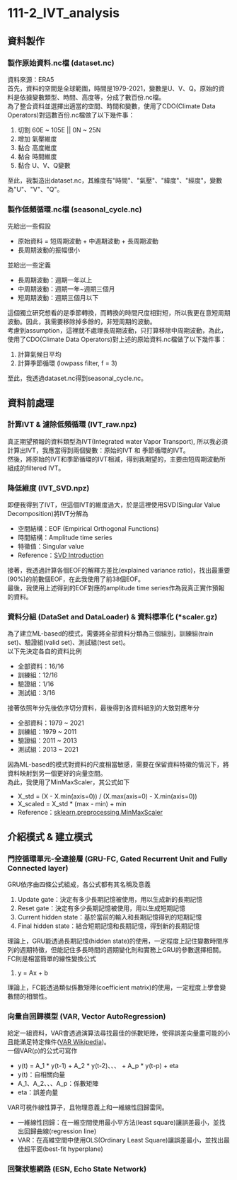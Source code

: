 # 111-2_IVT_analysis

## 資料製作

### 製作原始資料.nc檔 (dataset.nc)
<div>
  資料來源：ERA5 </br>
  首先，資料的空間是全球範圍，時間是1979-2021，變數是U、V、Q。原始的資料是依據變數類型、時間、高度等，分成了數百份.nc檔。</br>
  為了整合資料並選擇出適當的空間、時間和變數，使用了CDO(Climate Data Operators)對這數百份.nc檔做了以下幾件事：</br>
  <ol>
    <li>切割 60E ~ 105E || 0N ~ 25N</li>
    <li>增加 氣壓維度</li>
    <li>黏合 高度維度</li>
    <li>黏合 時間維度</li>
    <li>黏合 U、V、Q變數</li>
  </ol>
  至此，我製造出dataset.nc，其維度有"時間"、"氣壓"、"緯度"、"經度"，變數為"U"、"V"、"Q"。</br>
</div>

### 製作低頻循環.nc檔 (seasonal_cycle.nc)
<div>
  先給出一些假設</br>
  <ul>
    <li>原始資料 = 短周期波動 + 中週期波動 + 長周期波動</li>
    <li>長周期波動的振幅很小</li>
  </ul>
  並給出一些定義</br>
  <ul>
    <li>長周期波動：週期一年以上</li>
    <li>中周期波動：週期一年~週期三個月</li>
    <li>短周期波動：週期三個月以下</li>
  </ul>
  這個獨立研究想看的是季節轉換，而轉換的時間尺度相對短，所以我更在意短周期波動。因此，我需要移除掉多餘的，非短周期的波動。</br>
  考慮到assumption，這裡就不處理長周期波動，只打算移除中周期波動，為此，使用了CDO(Climate Data Operators)對上述的原始資料.nc檔做了以下幾件事：</br>
  <ol>
    <li>計算氣候日平均</li>
    <li>計算季節循環 (lowpass filter, f = 3)</li>
  </ol>
  至此，我透過dataset.nc得到seasonal_cycle.nc。</br>
</div>

## 資料前處理

### 計算IVT & 濾除低頻循環 (IVT_raw.npz)
<div>
  真正期望預報的資料類型為IVT(Integrated water Vapor Transport), 所以我必須計算出IVT，我應當得到兩個變數：原始的IVT 和 季節循環的IVT。</br>
  然後，將原始的IVT和季節循環的IVT相減，得到我期望的，主要由短周期波動所組成的filtered IVT。</br>
</div>

### 降低維度 (IVT_SVD.npz)
<div>
  即便我得到了IVT，但這個IVT的維度過大，於是這裡使用SVD(Singular Value Decomposition)將IVT分解為</br>
  <ul>
    <li>空間結構：EOF (Empirical Orthogonal Functions)</li>
    <li>時間結構：Amplitude time series</li>
    <li>特徵值：Singular value</li>
    <li>Reference：<a href="https://depts.washington.edu/ocean423/notes/EOF.notes.pdf">SVD Introduction</a></li>
  </ul>
  接著，我透過計算各個EOF的解釋方差比(explained variance ratio)，找出最重要(90%)的前數個EOF，在此我使用了前38個EOF。</br>
  最後，我使用上述得到的EOF對應的amplitude time series作為我真正實作預報的資料。</br>
</div>

### 資料分組 (DataSet and DataLoader) & 資料標準化 (*scaler.gz)
<div>
  為了建立ML-based的模式，需要將全部資料分類為三個組別，訓練組(train set)、驗證組(valid set)、測試組(test set)。</br>
  以下先決定各自的資料比例</br>
  <ul>
    <li>全部資料：16/16</li>
    <li>訓練組：12/16</li>
    <li>驗證組：1/16</li>
    <li>測試組：3/16</li>
  </ul>
  接著依照年分先後依序切分資料，最後得到各資料組別的大致對應年分</br>
  <ul>
    <li>全部資料：1979 ~ 2021</li>
    <li>訓練組：1979 ~ 2011</li>
    <li>驗證組：2011 ~ 2013</li>
    <li>測試組：2013 ~ 2021</li>
  </ul>
  因為ML-based的模式對資料的尺度相當敏感，需要在保留資料特徵的情況下，將資料映射到另一個更好的向量空間。</br>
  為此，我使用了MinMaxScaler，其公式如下</br>
  <ul>
    <li>X_std = (X - X.min(axis=0)) / (X.max(axis=0) - X.min(axis=0))</li>
    <li>X_scaled = X_std * (max - min) + min</li>
    <li>Reference：<a href="https://scikit-learn.org/stable/modules/generated/sklearn.preprocessing.MinMaxScaler.html">sklearn.preprocessing.MinMaxScaler</a></li>
  </ul>
</div>

## 介紹模式 & 建立模式

### 門控循環單元-全連接層 (GRU-FC, Gated Recurrent Unit and Fully Connected layer)
<div>
  <div>
    GRU依序由四條公式組成，各公式都有其名稱及意義
    <ol>
      <li>Update gate：決定有多少長期記憶被使用，用以生成新的長期記憶</li>
      <li>Reset gate：決定有多少長期記憶被使用，用以生成短期記憶</li>
      <li>Current hidden state：基於當前的輸入和長期記憶得到的短期記憶</li>
      <li>Final hidden state：結合短期記憶和長期記憶，得到新的長期記憶</li>
    </ol>
    理論上，GRU能透過長期記憶(hidden state)的使用，一定程度上記住變數時間序列的週期特徵，但能記住多長時間的週期變化則和實務上GRU的參數選擇相關。
  </div>
  <div>
    FC則是相當簡單的線性變換公式
    <ol>
      <li>y = Ax + b</li>
    </ol>
    理論上，FC能透過類似係數矩陣(coefficient matrix)的使用，一定程度上學會變數間的相關性。
  </div>
  
</div>

### 向量自回歸模型 (VAR, Vector AutoRegression)
<div>
  給定一組資料，VAR會透過演算法尋找最佳的係數矩陣，使得誤差向量盡可能的小且能滿足特定條件(<a href="https://en.wikipedia.org/wiki/Vector_autoregression">VAR Wikipedia</a>)。</br>
  一個VAR(p)的公式可寫作</br>
  <ul>
    <li>y(t) = A_1 * y(t-1) + A_2 * y(t-2)、、、 +  A_p * y(t-p) + eta</li>
    <li>y(t)：自相關向量</li>
    <li>A_1、A_2、、、A_p：係數矩陣</li>
    <li>eta：誤差向量</li>
  </ul>
  VAR可視作線性算子，且物理意義上和一維線性回歸雷同。</br>
  <ul>
    <li>一維線性回歸：在一維空間使用最小平方法(least square)讓誤差最小，並找出回歸曲線(regression line)</li>
    <li>VAR：在高維空間中使用OLS(Ordinary Least Square)讓誤差最小，並找出最佳超平面(best-fit hyperplane)</li>
  </ul>
</div>

### 回聲狀態網路 (ESN, Echo State Network)
<div>
</div>
